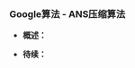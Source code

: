 ### Google算法 - ANS压缩算法
- **概述：**
>
>
>
>
>
>
>
>
>
>
>
>
>
>
>
>
>
>

- **待续：**
>
>
>
>
>
>
>
>
>
>
>
>
>
